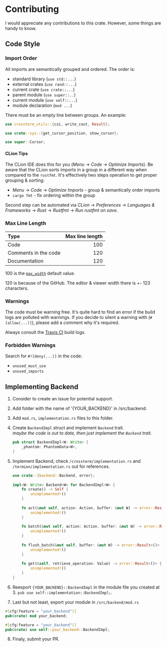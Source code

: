 # Contributing

I would appreciate any contributions to this crate. However, some things are handy to know.

## Code Style

### Import Order

All imports are semantically grouped and ordered. The order is:

- standard library (`use std::...`)
- external crates (`use rand::...`)
- current crate (`use crate::...`)
- parent module (`use super::..`)
- current module (`use self::...`)
- module declaration (`mod ...`)

There must be an empty line between groups. An example:

```rust
use crossterm_utils::{csi, write_cout, Result};

use crate::sys::{get_cursor_position, show_cursor};

use super::Cursor;
```

#### CLion Tips

The CLion IDE does this for you (_Menu_ -> _Code_ -> _Optimize Imports_). Be aware that the CLion sorts
imports in a group in a different way when compared to the `rustfmt`. It's effectively two steps operation
to get proper grouping & sorting:

* _Menu_ -> _Code_ -> _Optimize Imports_ - group & semantically order imports
* `cargo fmt` - fix ordering within the group

Second step can be automated via _CLion_ -> _Preferences_ ->
_Languages & Frameworks_ -> _Rust_ -> _Rustfmt_ -> _Run rustfmt on save_.  

### Max Line Length

| Type | Max line length |
| :--- | ---: |
| Code | 100 |
| Comments in the code | 120 |
| Documentation | 120 |

100 is the [`max_width`](https://github.com/rust-lang/rustfmt/blob/master/Configurations.md#max_width)
default value.

120 is because of the GitHub. The editor & viewer width there is +- 123 characters. 

### Warnings

The code must be warning free. It's quite hard to find an error if the build logs are polluted with warnings.
If you decide to silent a warning with (`#[allow(...)]`), please add a comment why it's required.

Always consult the [Travis CI](https://travis-ci.org/crossterm-rs/crossterm/pull_requests) build logs.

### Forbidden Warnings

Search for `#![deny(...)]` in the code:

* `unused_must_use`
* `unused_imports`

## Implementing Backend

1. Consider to create an issue for potential support. 
2. Add folder with the name of '{YOUR_BACKEND}' in /src/backend.
3. Add `mod.rs`, `implementation.rs` files to this folder. 
4. Create `BackendImpl` struct and implement `Backend` trait.       
    _maybe the code is out to date, then just implement the `Backend` trait._
    
    ```rust        
    pub struct BackendImpl<W: Write> {
        _phantom: PhantomData<W>,
    }
    ``` 

5. Implement Backend, check `/crossterm/implementation.rs` and `/termion/implementation.rs` out for references.

     ```rust
     use crate::{backend::Backend, error};
      
     impl<W: Write> Backend<W> for BackendImpl<W> {
         fn create() -> Self {
             unimplemented!()
         }
         
         fn act(&mut self, action: Action, buffer: &mut W) -> error::Result<()> {
             unimplemented!()
         }
         
         fn batch(&mut self, action: Action, buffer: &mut W) -> error::Result<()> {
             unimplemented!()
         }
         
         fn flush_batch(&mut self, buffer: &mut W) -> error::Result<()> {
             unimplemented!()
         }
         
         fn get(&self, retrieve_operation: Value) -> error::Result<()> {
             unimplemented!()
         }
     }
     ```
6. Reexport `{YOUR_BACKEND}::BackendImpl` in the module file you created at 3.
   `pub use self::implementation::BackendImpl;`.
   
7. Last but not least, export your module in `/src/backend/mod.rs`

```rust
#[cfg(feature = "your_backend")]
pub(crate) mod your_backend;

#[cfg(feature = "your_backend")]
pub(crate) use self::your_backend::BackendImpl;
```

8. Finaly, submit your PR.